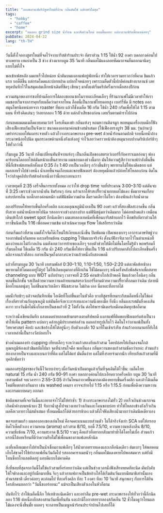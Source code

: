 ```yaml
---
title: "ลองชงกาแฟดริปสูตรใหม่ที่บ้าน กลิ่นมันใช่ แต่รสยังไม่สุด"
tags:
  - "hobby"
  - "coffee"
  - "home"
excerpt: "ทดลอง grind size น้ำร้อน และสัดส่วนใหม่ หอมขึ้นเยอะ แต่บาลานซ์ยังเพี้ยนหน่อยๆ"
pubDate: 2024-04-22
lang: "th-TH"
---
```


วันนี้ตั้งใจลองสูตรใหม่ที่จดไว้จากบาริสต้าร้านประจำ อัตราส่วน 1:15 ใช้น้ำ 92 องศา บดกลางค่อนไปทางหยาบ เทแบ่งเป็น 3 ช่วง ช่วงแรกบลูม 35 วินาที กลิ่นผลไม้แดงลอยชัดมากจนยิ้มออกมานิดๆ แบบไม่ตั้งใจ

พอเข้าเฟสหลัก ผมเทเร็วไปหน่อย น้ำตันบนผงกาแฟอยู่พักหนึ่ง ทำให้เวลารวมยาวกว่าที่คาด ชิมแก้วแรก บอดี้ดีขึ้น แต่กรดโดดและปลายฝาด แปลกใจหน่อยๆ เพราะเมล็ดตัวนี้ปกติค่อนข้างบาลานซ์ เลยหยุดบันทึกไว้ในสมุดเล่มเล็กหน้าเดิมที่ขีดๆ เขียนๆ มาตั้งแต่เริ่มดริปครั้งแรกเมื่อสองปีก่อน

ความสนุกของการชงที่บ้านคือการได้ลองซอกแซกในรายละเอียดเล็กๆ ที่ร้านกาแฟไม่มีเวลาทำให้เรา ผมชอบเริ่มจากการคุยกับเมล็ดว่ามาจากไหน ล็อตนี้เป็นกาแฟไทยดอยสูง เบอร์รี่ชัด มี notes ออกสมุนไพรนิดหน่อยจาก roaster ที่ชอบ แล้วก็ชั่งเมล็ด 16 กรัม ใช้น้ำ 240 กรัมเพื่อให้ได้ 1:15 ตามแผน ที่จริงคิดเล่นๆ ว่าอยากลอง 1:16 ด้วย แต่กลัวเสียของก่อน เลยเริ่มตามตำราไปก่อน

ก่อนบดผมดมเมล็ดแบบคนเว่อร์ ใครเห็นคงขำ กลิ่นแห้งๆ หอมหวานติดจมูก พอหมุนเครื่องบดมือก็ฟังเสียงเฟืองขบกันเป็นจังหวะ ขนาดผงออกมาค่อนข้างสม่ำเสมอ (ใช้เฟืองทรงบูร์ร 38 มม. รุ่นบ้านๆ) เขย่ากระบอกให้ผงกระจายตัว แล้วก็วางกระดาษกรอง pre-wet ด้วยน้ำร้อนตามปกติ รอบนี้เทน้ำล้างกระดาษน้อยไปนิด มุมกระดาษด้านหนึ่งยังแห้งอยู่ จำไว้เลยว่าคราวหน้าต้องหมุนรอบปากดริปเปอร์ช้าๆ ให้ทั่วกว่านี้

เริ่มบลูม 35 วินาที กลิ่นเปลี่ยนทันทีจากแห้งๆ เป็นกลิ่นเปิดของสตรอว์เบอร์รี่กับคาราเมลอ่อนๆ ฟองคาร์บอนไดออกไซด์ดันหน้าผงขึ้นสวยงาม ผมชอบมองช่วงนี้มาก มันให้ความรู้สึกว่ากาแฟกำลังตื่นขึ้น ทีนี้ก็เข้าเฟสเทหลักตั้งแต่ 0:35 ถึง 1:40 เทเป็นวงเล็กๆ กว้างขึ้นช้าๆ พยายามไม่ให้ผงติดขอบ แต่เผลอเทเร็วไปช่วงหนึ่ง น้ำเลยขึ้นจนเกือบแตะขอบฟิลเตอร์ ต้องหยุดมือแล้วปล่อยให้ไหลลงก่อน คิดในใจว่าถ้าดูคลิปบาริสต้าเค้าเทนิ่งกว่านี้เยอะเลยนะเรา

เวลาหยุดที่ 2:35 เสร็จสิ้นการเททั้งหมด กะว่าให้ drop time จบที่ประมาณ 3:00–3:10 แต่ดันจบที่ 3:25 เพราะช่วงแรกน้ำตัน ชิมร้อนๆ ก่อน แก้วแรกให้รสเปรี้ยวนำแบบผลไม้แดง ชัดมากจนเกือบแสบปลายลิ้น บอดี้กลางค่อนหนัก แต่ฟินิชมีความฝาด ดื่มรวดเดียวไม่ไหว ต้องพักแล้วจิบน้ำตาม

ลองปรับบดให้หยาบขึ้นอีกครึ่งคลิก และลดอุณหภูมิน้ำลงเป็น 90 องศา แก้วที่สองฟีลสะอาดขึ้น กลิ่นยังสวย แต่น้ำหนักหายไปนิด รสออกจางช่วงกลางปาก แต่ฟินิชนุ่มกว่าเดิมมาก ไม่ค่อยฝาดแล้ว เหมือนเดินเข้าใกล้ sweet spot อีกนิดเดียว ผมเลยลองเทคนิคที่เพื่อนบาริสต้าบอกไว้ คือขยับอัตราส่วนให้ยาวขึ้นนิดเป็น 1:16 เพื่อลดความเข้ม แล้วเน้นควบคุม flow ให้เสถียรกว่าเดิม

ก่อนเริ่มแก้วที่สาม ผมตั้งใจจัดโต๊ะใหม่ให้เงียบและนิ่งขึ้น ปิดพัดลม เปิดเพลงเบาๆ เอากระดาษทิชชู่วางรองกาต้มน้ำกันหยด และเตรียมช้อน cupping ไว้ชิมแบบจริงจัง ตั้งนาฬิกาจับเวลาไว้ในตำแหน่งที่มองง่ายและไม่กังวลเกิน ผมสังเกตว่าการย้ายของเล็กๆ รอบตัวช่วยให้มือไม่สั่นโดยไม่รู้ตัว พอพร้อมก็เริ่มบดใหม่ ใช้เมล็ด 15 กรัม น้ำ 240 กรัมเพื่อให้ยาวขึ้นเป็น 1:16 แล้วปรับบดกลับไปละเอียดขึ้นครึ่งคลิกจากแก้วที่สอง กลายเป็นจุดกึ่งกลางระหว่างแก้วหนึ่งกับสองพอดี

แก้วที่สามบลูม 30 วินาที เทสามพัลส์ 0:30–1:10, 1:10–1:50, 1:50–2:20 แต่ละพัลส์เทช้าลง พยายามให้โดมผงอยู่ได้รูป ไม่ให้เกิดหลุมกลางที่ลึกเกิน ใช้ไม้คนเบาๆ หนึ่งครั้งหลังพัลส์แรกเพื่อสลาย channeling แบบ WDT ฉบับบ้านๆ เวลาจบที่ 2:55 ค่อนข้างใกล้เป้าพอดี ชิมแล้วตาโตนิดๆ กลิ่นหอมขึ้นอีกขั้น รสเปิดด้วยความหวานคล้ายแยมสตรอว์เบอร์รี่ตามด้วยความเปรี้ยวที่กลมกว่าเดิม ปลายมีช็อกโกแลตนุ่มๆ โผล่ขึ้นมาแว้บเดียว ฟินิชสะอาด ไม่ฝาด เออ นี่แหละที่อยากได้

ผมนั่งจิบช้าๆ แล้วจดบันทึกเพิ่ม ไอเดียที่โผล่ขึ้นมาในหัวคือ บางทีสูตรที่เหมาะกับเมล็ดหนึ่งไม่ใช่แค่เรื่องอัตราส่วนกับอุณหภูมิ แต่มันคือจังหวะการเทและความนิ่งของมือ ยิ่งนิ่ง กลิ่นและรสมันยิ่งคงเส้นคงวา บางวันมือไม่นิ่งก็กลายเป็นชงแก้วที่ 2 ได้ทั้งวัน ต่อให้พารามิเตอร์เหมือนเดิมทุกข้อก็ตาม

ระหว่างนั่งเขียนบันทึก แสงแดดบ่ายลอดเข้ามาตรงเตาดริปพอดี ผงกาแฟที่ติดขอบฟิลเตอร์แห้งเป็นวง ทำให้เห็น pattern แปลกๆ คล้ายภูมิประเทศย่อส่วน เผลอถ่ายรูปเก็บไว้ คิดในใจว่ากาแฟเป็นทั้งวิทยาศาสตร์ ศิลปะ และข้ออ้างให้ได้อยู่นิ่งๆ กับตัวเองสัก 10 นาทีในเช้าเร่งรีบ ถ้าแก้วออกมาแย่ก็ยังได้เวลาเหล่านี้เป็นรางวัลปลอบใจ

ช่วงค่ำผมลองทำ cupping เทียบเล็กๆ ระหว่างแก้วสองกับแก้วสาม โดยปล่อยให้เย็นลงจนใกล้อุณหภูมิห้องแล้วชิมสลับไปมา จุดที่น่าสนใจคือ พอเย็นลง กลิ่นหวานของแก้วสามชัดกว่าเยอะ ส่วนแก้วสองกลายเป็นจางและแบนกว่าที่คิด แต่ไม่ได้แย่ มันดื่มง่าย แค่ไม่ทิ้งรอยจำมากนัก เทียบกับแก้วสามที่มีบุคลิกชัดกว่า

ผมลองสรุปสูตรของวันนี้ไว้แบบง่ายๆ เผื่อวันหน้าเปิดมาดูแล้วเริ่มที่จุดเดิมได้ไวขึ้น: เมล็ดไทย natural 15 กรัม น้ำ 240 กรัม 90–91 องศา บดกลางค่อนไปละเอียดบวกครึ่งคลิก บลูม 30 วินาที เทสามพัลส์ จบเวลาราว 2:55–3:05 ถ้าวันไหนอากาศชื้นมากคงต้องหยาบขึ้นครึ่งคลิก และถ้าได้เมล็ดใหม่ที่แตกต่างกันมาก เช่น washed เคนยา อาจจะย้ายไป 1:15 หรือ 1:15.5 ก่อนเพื่อดึงความหวานและกรดแบบคมๆ ออกมา

ข้อผิดพลาดที่เจอวันนี้และอยากจำไว้ไม่ให้ทำซ้ำ: 1) ล้างกระดาษกรองไม่ทั่ว 2) เทเร็วเกินช่วงแรกจนเกิดน้ำค้างบนหน้าผง 3) จับกาน้ำสูงไปจนวงเทกว้างเกินและโดนขอบบ่อย ทำให้ไหลลงข้างถังเร็วเกิน ผลคือเวลายาวไม่สม่ำเสมอ ทั้งหมดนี้แก้ได้ด้วยการช้าลง แล้วตั้งใจฟังเสียงน้ำมากกว่าเดิมนิดเดียวเอง

พอจบสามแก้ว ผมลองลองของเล่นใหม่ คือจดคะแนนแบบส่วนตัว ไม่ได้จริงจังเท่า SCA แต่ให้กรอบคิดไว้เช็คตัวเอง ความหอม (aroma) แก้วสาม 8/10, บอดี้ 7.5/10, ความหวานหลังกลืน 8/10, ความซับซ้อน 7/10, ความสะอาด 8.5/10 รวมๆ คือแก้วที่อยากกลับมาทำซ้ำได้โดยไม่เบื่อ ส่วนแก้วแรกนี่ได้บทเรียนที่ดีว่าความรีบไม่ใช่เพื่อนของกาแฟเลยสักนิด

ผงที่เหลือผมเอาไปทำเป็นน้ำเชื่อมกาแฟเล็กๆ ใส่น้ำตาลทรายแดงและเกลือนิดเดียว ต้มเบาๆ ให้พอหอม เก็บใส่ขวดไว้ใช้ทำกาแฟเย็นวันถัดไป รสออกคาราเมลนัวๆ กลิ่นผลไม้แดงหายไปพอสมควร แต่ยังมีโทนช็อกโกแลตติดอยู่ แอบดีแบบไม่คาดคิด

สิ่งที่ชอบที่สุดจากวันนี้ไม่ใช่แก้วสามที่อร่อยกว่าเดิม แต่เป็นช่วงเวลานั่งฟังเสียงหยดทีละนิด มันบังคับให้ใจช้าลงและอยู่กับมือมากขึ้น จิงๆ แล้วกาแฟอาจเป็นข้ออ้างให้ได้เริ่มต้นวันแบบมีสมาธิเท่านั้นเอง ส่วนรสชาติ เดี๋ยวค่อยๆ ตะล่อมไป ทีละครึ่งคลิก ทีละ 1 องศา ทีละ 10 วินาที สนุกพอๆ กับการได้ยินใครสักคนบอกว่า "วันนี้ชงอร่อยนะ" แม้จะเป็นเสียงตัวเองในหัวก็ตาม

บันทึกไว้: ถ้าใช้เมล็ดนี้อีก ให้เทช้าลงนิดเดียว และอย่าลืม pre-wet กระดาษกรองให้ทั่วกว่านี้อีกนิด ลอง 1:16 ต่อเนื่องอีกสองสามวันเพื่อยืนยัน และถ้ามีโอกาสอยากลองสกัดเย็น 12 ชั่วโมงดูว่าโทนผลไม้แดงจะนิ่งขึ้นมั้ย เผลอๆ จะกลายเป็นเมนูหน้าร้อนประจำบ้านไปเลยก็ได้
